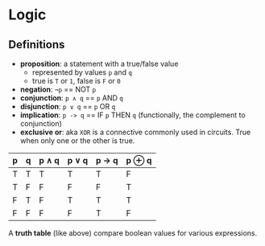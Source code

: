 # Logic

## Definitions

- **proposition**: a statement with a true/false value
  - represented by values `p` and `q`
  - true is `T` or `1`, false is `F` or `0`
- **negation**: `¬p` == NOT `p`
- **conjunction**: `p ∧ q` == `p` AND `q`
- **disjunction**: `p ∨ q` == `p` OR `q`
- **implication**: `p -> q` == IF `p` THEN `q` (functionally, the complement to conjunction)
- **exclusive or**: aka `XOR` is a connective commonly used in circuits. True when only one or the other is true.

| p   | q   | p ∧ q | p ∨ q | p -> q | p ⊕ q |
| --- | --- | ----- | ----- | ------ | ----- |
| T   | T   | T     | T     | T      | F     |
| T   | F   | F     | F     | F      | T     |
| F   | T   | F     | T     | T      | T     |
| F   | F   | F     | F     | T      | F     |

A **truth table** (like above) compare boolean values for various expressions.
